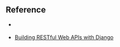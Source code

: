 ## Reference
- []()


- [Building RESTful Web APIs with Django](https://www.linkedin.com/learning/building-restful-web-apis-with-django/demo-project-overview)